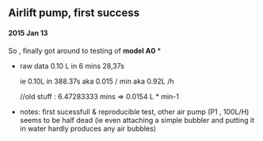 
## Airlift pump, first success


#### 2015 Jan 13

So , finally got around to testing of **model A0** *


- raw data
  0.10 L in 6 mins 28,37s 

  ie 0.10L in 388.37s aka 0.015 / min aka 0.92L /h
  
  //old stuff : 6.47283333 mins => 0.0154 L * min-1

- notes: 
  first sucessfull & reproducible test, other air pump (P1 , 100L/H) seems to be half dead
  (ie even attaching a simple bubbler and putting it in water hardly produces any air bubbles)
  
